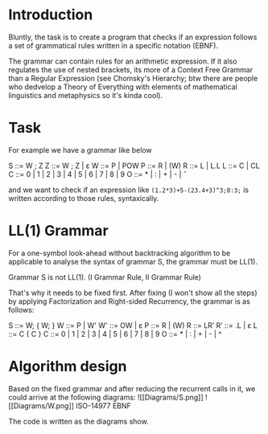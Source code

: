 # Introduction
Bluntly, the task is to create a program that checks if an expression follows a set of grammatical rules written in a specific notation (EBNF).

The grammar can contain rules for an arithmetic expression. If it also regulates the use of nested brackets, its more of a Context Free Grammar than a Regular Expression (see Chomsky's Hierarchy; btw there are people who dedvelop a Theory of Everything with elements of mathematical linguistics and metaphysics so it's kinda cool).

# Task
For example we have a grammar like below

S ::= W ; Z
Z ::= W ; Z | ε
W ::= P | POW
P ::= R | (W)
R ::= L | L.L
L ::= C | CL
C ::= 0 | 1 | 2 | 3 | 4 | 5 | 6 | 7 | 8 | 9
O ::= * | : | + | - | ˆ

and we want to check if an expression like `(1.2*3)+5-(23.4+3)^3;8:3;` is written according to those rules, syntaxically.

# LL(1) Grammar
For a one-symbol look-ahead without backtracking algorithm to be applicable to analyse the syntax of grammar S, the grammar must be LL(1).

Grammar S is not LL(1). (I Grammar Rule, II Grammar Rule)

That's why it needs to be fixed first. After fixing (I won't show all the steps) by applying Factorization and Right-sided Recurrency, the grammar is as follows:

S ::= W; { W; }
W ::= P | W'
W' ::= OW | ε
P ::= R | (W)
R ::= LR’ 
R’ ::= .L | ε
L ::= C { C }
C ::= 0 | 1 | 2 | 3 | 4 | 5 | 6 | 7 | 8 | 9
O ::= * | : | + | - | ^

# Algorithm design
Based on the fixed grammar and after reducing the recurrent calls in it, we could arrive at the following diagrams:
![[Diagrams/S.png]]
![[Diagrams/W.png]]
ISO-14977 EBNF

The code is written as the diagrams show.